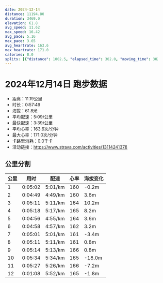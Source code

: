```yaml
---
date: 2024-12-14
distance: 11194.80
duration: 3469.0
elevation: 61.8
avg_speed: 11.62
max_speed: 16.42
avg_pace: 5.16
max_pace: 3.65
avg_heartrate: 163.6
max_heartrate: 171.0
calories: 0.0
splits: [{"distance": 1002.5, "elapsed_time": 302.0, "moving_time": 302.0, "average_speed": 3.32, "pace": 5.020090361445783, "average_heartrate": 160.7019867549669, "elevation_difference": -0.2, "split_number": 1}, {"distance": 1000.6, "elapsed_time": 289.0, "moving_time": 289.0, "average_speed": 3.46, "pace": 4.816965317919075, "average_heartrate": 160.9134948096886, "elevation_difference": 3.6, "split_number": 2}, {"distance": 998.1, "elapsed_time": 318.0, "moving_time": 311.0, "average_speed": 3.21, "pace": 5.192118380062305, "average_heartrate": 164.34426229508196, "elevation_difference": 10.2, "split_number": 3}, {"distance": 1001.1, "elapsed_time": 331.0, "moving_time": 318.0, "average_speed": 3.15, "pace": 5.291015873015873, "average_heartrate": 165.41157556270096, "elevation_difference": 8.2, "split_number": 4}, {"distance": 1000.1, "elapsed_time": 296.0, "moving_time": 296.0, "average_speed": 3.38, "pace": 4.930976331360947, "average_heartrate": 164.34121621621622, "elevation_difference": 3.6, "split_number": 5}, {"distance": 999.9, "elapsed_time": 298.0, "moving_time": 298.0, "average_speed": 3.36, "pace": 4.960327380952381, "average_heartrate": 162.1476510067114, "elevation_difference": 3.2, "split_number": 6}, {"distance": 999.6, "elapsed_time": 301.0, "moving_time": 301.0, "average_speed": 3.32, "pace": 5.020090361445783, "average_heartrate": 161.66777408637873, "elevation_difference": -3.4, "split_number": 7}, {"distance": 998.2, "elapsed_time": 311.0, "moving_time": 311.0, "average_speed": 3.21, "pace": 5.192118380062305, "average_heartrate": 161.69131832797427, "elevation_difference": 0.8, "split_number": 8}, {"distance": 1002.0, "elapsed_time": 314.0, "moving_time": 314.0, "average_speed": 3.19, "pace": 5.224670846394984, "average_heartrate": 166.21656050955414, "elevation_difference": 0.8, "split_number": 9}, {"distance": 999.4, "elapsed_time": 343.0, "moving_time": 334.0, "average_speed": 2.99, "pace": 5.574147157190635, "average_heartrate": 165.46951219512195, "elevation_difference": -18.0, "split_number": 10}, {"distance": 999.4, "elapsed_time": 347.0, "moving_time": 327.0, "average_speed": 3.06, "pace": 5.446633986928104, "average_heartrate": 166.21069182389937, "elevation_difference": -7.2, "split_number": 11}, {"distance": 193.0, "elapsed_time": 68.0, "moving_time": 68.0, "average_speed": 2.84, "pace": 5.868556338028169, "average_heartrate": 165.296875, "elevation_difference": -1.8, "split_number": 12}]
---
```


# 2024年12月14日 跑步数据

- 距离：11.19公里
- 时长：0:57:49
- 海拔：61.8米
- 平均配速：5:09/公里
- 最快配速：3:39/公里
- 平均心率：163.6次/分钟
- 最大心率：171.0次/分钟
- 卡路里消耗：0.0千卡
- 活动链接：https://www.strava.com/activities/13114241378

## 公里分割

| 公里 | 用时 | 配速 | 心率 | 海拔变化 |
|------|------|------|------|------|
| 1 | 0:05:02 | 5:01/km | 160 | -0.2m |
| 2 | 0:04:49 | 4:49/km | 160 | 3.6m |
| 3 | 0:05:11 | 5:11/km | 164 | 10.2m |
| 4 | 0:05:18 | 5:17/km | 165 | 8.2m |
| 5 | 0:04:56 | 4:55/km | 164 | 3.6m |
| 6 | 0:04:58 | 4:57/km | 162 | 3.2m |
| 7 | 0:05:01 | 5:01/km | 161 | -3.4m |
| 8 | 0:05:11 | 5:11/km | 161 | 0.8m |
| 9 | 0:05:14 | 5:13/km | 166 | 0.8m |
| 10 | 0:05:34 | 5:34/km | 165 | -18.0m |
| 11 | 0:05:27 | 5:26/km | 166 | -7.2m |
| 12 | 0:01:08 | 5:52/km | 165 | -1.8m |

